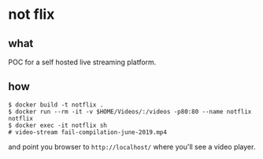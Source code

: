 # not flix

## what

POC for a self hosted live streaming platform.

## how

```
$ docker build -t notflix .
$ docker run --rm -it -v $HOME/Videos/:/videos -p80:80 --name notflix notflix
$ docker exec -it notflix sh
# video-stream fail-compilation-june-2019.mp4
```

and point you browser to `http://localhost/` where you'll see a video player.

